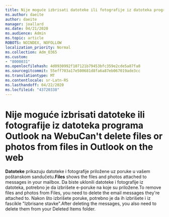 ```yaml
---
title: Nije moguće izbrisati datoteke ili fotografije iz datoteka programa Outlook na Webu
ms.author: daeite
author: daeite
manager: joallard
ms.date: 04/21/2020
ms.audience: Admin
ms.topic: article
ROBOTS: NOINDEX, NOFOLLOW
localization_priority: Normal
ms.collection: Adm_O365
ms.custom:
- "8000031"
ms.openlocfilehash: 4d0930992f107121b79453bfc359e2cde5a87fa8
ms.sourcegitcommit: 55eff703a17e500681d8fa6a87eb067019ade3cc
ms.translationtype: MT
ms.contentlocale: sr-Latn-RS
ms.lasthandoff: 04/22/2020
ms.locfileid: "43720338"
---
```

# <a name="cant-delete-files-or-photos-from-files-in-outlook-on-the-web"></a><span data-ttu-id="767d7-102">Nije moguće izbrisati datoteke ili fotografije iz datoteka programa Outlook na Webu</span><span class="sxs-lookup"><span data-stu-id="767d7-102">Can't delete files or photos from files in Outlook on the web</span></span>

<span data-ttu-id="767d7-103">**Datoteke** prikazuju datoteke i fotografije priložene uz poruke u vašem poštanskom sandučetu.</span><span class="sxs-lookup"><span data-stu-id="767d7-103">**Files** shows the files and photos attached to messages in your mailbox.</span></span> <span data-ttu-id="767d7-104">Da biste uklonili datoteke i fotografije iz datoteka, potrebno je da izbrišete e-poruke na koje su priložene.</span><span class="sxs-lookup"><span data-stu-id="767d7-104">To remove files and photos from Files, you need to delete the email messages they're attached to.</span></span> <span data-ttu-id="767d7-105">Nakon što izbrišete poruke, potrebno je da ih izbrišete i iz fascikle "Izbrisane stavke".</span><span class="sxs-lookup"><span data-stu-id="767d7-105">After deleting the messages, you also need to delete them from your Deleted Items folder.</span></span>